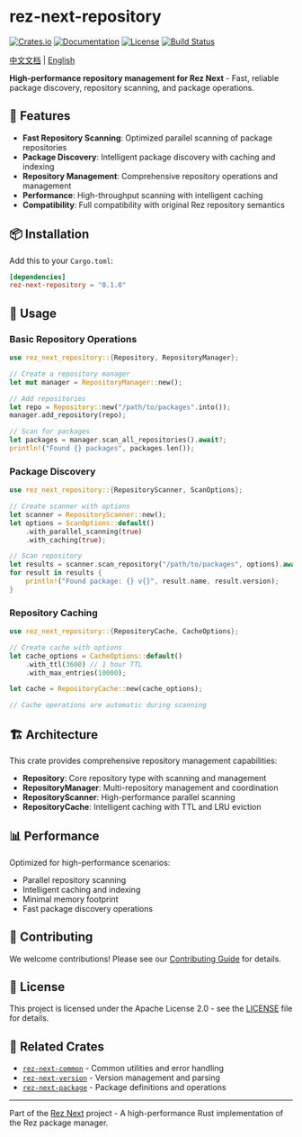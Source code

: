 # rez-next-repository

[![Crates.io](https://img.shields.io/crates/v/rez-next-repository.svg)](https://crates.io/crates/rez-next-repository)
[![Documentation](https://docs.rs/rez-next-repository/badge.svg)](https://docs.rs/rez-next-repository)
[![License](https://img.shields.io/crates/l/rez-next-repository.svg)](LICENSE)
[![Build Status](https://github.com/loonghao/rez-next/workflows/CI/badge.svg)](https://github.com/loonghao/rez-next/actions)

[中文文档](README_zh.md) | [English](README.md)

**High-performance repository management for Rez Next** - Fast, reliable package discovery, repository scanning, and package operations.

## 🚀 Features

- **Fast Repository Scanning**: Optimized parallel scanning of package repositories
- **Package Discovery**: Intelligent package discovery with caching and indexing
- **Repository Management**: Comprehensive repository operations and management
- **Performance**: High-throughput scanning with intelligent caching
- **Compatibility**: Full compatibility with original Rez repository semantics

## 📦 Installation

Add this to your `Cargo.toml`:

```toml
[dependencies]
rez-next-repository = "0.1.0"
```

## 🔧 Usage

### Basic Repository Operations

```rust
use rez_next_repository::{Repository, RepositoryManager};

// Create a repository manager
let mut manager = RepositoryManager::new();

// Add repositories
let repo = Repository::new("/path/to/packages".into());
manager.add_repository(repo);

// Scan for packages
let packages = manager.scan_all_repositories().await?;
println!("Found {} packages", packages.len());
```

### Package Discovery

```rust
use rez_next_repository::{RepositoryScanner, ScanOptions};

// Create scanner with options
let scanner = RepositoryScanner::new();
let options = ScanOptions::default()
    .with_parallel_scanning(true)
    .with_caching(true);

// Scan repository
let results = scanner.scan_repository("/path/to/packages", options).await?;
for result in results {
    println!("Found package: {} v{}", result.name, result.version);
}
```

### Repository Caching

```rust
use rez_next_repository::{RepositoryCache, CacheOptions};

// Create cache with options
let cache_options = CacheOptions::default()
    .with_ttl(3600) // 1 hour TTL
    .with_max_entries(10000);

let cache = RepositoryCache::new(cache_options);

// Cache operations are automatic during scanning
```

## 🏗️ Architecture

This crate provides comprehensive repository management capabilities:

- **Repository**: Core repository type with scanning and management
- **RepositoryManager**: Multi-repository management and coordination
- **RepositoryScanner**: High-performance parallel scanning
- **RepositoryCache**: Intelligent caching with TTL and LRU eviction

## 📊 Performance

Optimized for high-performance scenarios:
- Parallel repository scanning
- Intelligent caching and indexing
- Minimal memory footprint
- Fast package discovery operations

## 🤝 Contributing

We welcome contributions! Please see our [Contributing Guide](../../CONTRIBUTING.md) for details.

## 📄 License

This project is licensed under the Apache License 2.0 - see the [LICENSE](../../LICENSE) file for details.

## 🔗 Related Crates

- [`rez-next-common`](../rez-next-common) - Common utilities and error handling
- [`rez-next-version`](../rez-next-version) - Version management and parsing
- [`rez-next-package`](../rez-next-package) - Package definitions and operations

---

Part of the [Rez Next](https://github.com/loonghao/rez-next) project - A high-performance Rust implementation of the Rez package manager.
